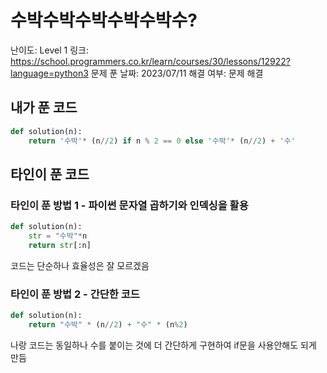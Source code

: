 # 수박수박수박수박수박수?

난이도: Level 1
링크: https://school.programmers.co.kr/learn/courses/30/lessons/12922?language=python3
문제 푼 날짜: 2023/07/11
해결 여부: 문제 해결

## 내가 푼 코드

```python
def solution(n):
    return '수박'* (n//2) if n % 2 == 0 else '수박'* (n//2) + '수'
```

## 타인이 푼 코드

### 타인이 푼 방법 1 - 파이썬 문자열 곱하기와 인덱싱을 활용

```python
def solution(n):
    str = "수박"*n
    return str[:n]
```

코드는 단순하나 효율성은 잘 모르겠음

### 타인이 푼 방법 2 - 간단한 코드

```python
def solution(n):
    return "수박" * (n//2) + "수" * (n%2)
```

나랑 코드는 동일하나 수를 붙이는 것에 더 간단하게 구현하여 if문을 사용안해도 되게 만듬